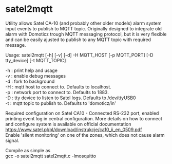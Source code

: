 # satel2mqtt
Utility allows Satel CA-10 (and probably other older models) alarm system input events to publish to MQTT topic.
Originally designed to integrate old alarm with Domoticz trough MQTT messaging protocol, 
but it is very flexible and can be easily ajusted to publish to any MQTT topic with required message.

  Usage: satel2mqtt [-h] [-v] [-d] -H MQTT_HOST [-p MQTT_PORT] [-D tty_device] [-t MQTT_TOPIC]
  
  -h : print help and usage\
  -v : enable debug messages\
  -d : fork to background\
  -H : mqtt host to connect to. Defaults to localhost.\
  -p : network port to connect to. Defaults to 1883.\
  -D : tty device to listen to Satel logs. Defaults to /dev/ttyUSB0\
  -t : mqtt topic to publish to. Defaults to 'domoticz/in'


Required configuration on Satel CA10 -
Connected RS-232 port, enabled printing event log in central configuration.
More details on how to connect and configure system is available on official documentation
https://www.satel.pl/pl/download/instrukcje/ca10_ii_en_0509.pdf \
Enable 'silent monitoring' on one of the zones, which does not cause alarm signal.

Compile as simple as\
gcc -o satel2mqtt satel2mqtt.c -lmosquitto
